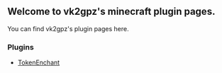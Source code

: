 ## Welcome to vk2gpz's minecraft plugin pages.

You can find vk2gpz's plugin pages here.


### Plugins

 - [TokenEnchant](./TokenEnchant/index.md)
